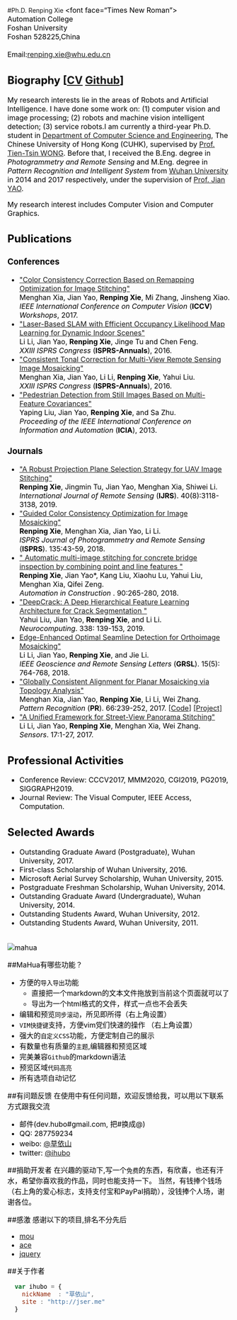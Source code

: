 #Ph.D. Renping Xie
<font size=3.5>
<font color=black>
<font face=“Times New Roman”>
<br>Automation College
<br>Foshan University
<br>Foshan 528225,China
<br>
<br>Email:[renping.xie@whu.edu.cn](https://whu.edu.cn/)
<br>

<h2>Biography [<a href="http://menghanxia.github.io/CurriculumVitae.pdf">CV</a>
<a href="https://github.com/MenghanXia">Github</a>]</h2>
    <p>
    My research interests lie in the areas of Robots and Artificial Intelligence. I have done some work on: (1) computer vision and image processing; (2) robots and machine vision intelligent detection; (3) service robots.I am currently a third-year Ph.D. student in <a href="http://www.cse.cuhk.edu.hk/en/">Department of Computer Science and Engineering</a>, 
	The Chinese University of Hong Kong (CUHK), supervised by  <a href="http://www.cse.cuhk.edu.hk/~ttwong/"> Prof. Tien-Tsin WONG</a>.
	Before that, I received the B.Eng. degree in <i>Photogrammetry and Remote Sensing</i> and M.Eng. degree in <i>Pattern Recognition and Intelligent System</i> 
	from <a href="http://en.whu.edu.cn/">Wuhan University</a> in 2014 and 2017 respectively, under the supervision of <a href="http://cvrs.whu.edu.cn/">Prof. Jian YAO</a>.<br>
	</p><p>
	My research interest includes Computer Vision and Computer Graphics.
	</p>

<h2>Publications</h2>
  <h3>Conferences</h3>
    <!--<li type="disc">2021 ddl: siggraph, cvpr, iccv</li>-->
  <ul>
    <li type="disc">	
	<a href="http://menghanxia.github.io/papers/2017_Color_Remapping_Optimization_iccvw.pdf">
	"Color Consistency Correction Based on Remapping Optimization for Image Stitching"</a><br>
	Menghan Xia, Jian Yao, <strong>Renping Xie</strong>, Mi Zhang, Jinsheng Xiao.<br>
    <i>IEEE International Conference on Computer Vision</i> (<strong>ICCV</strong>) <i>Workshops</i>, 2017.
	</li>
	<li type="disc">	
	<a href="http://menghanxia.github.io/papers/2017_Color_Remapping_Optimization_iccvw.pdf">
	"Laser-Based SLAM with Efficient Occupancy Likelihood Map Learning for Dynamic Indoor Scenes"</a><br>
	Li Li, Jian Yao, <strong>Renping Xie</strong>, Jinge Tu and Chen Feng.<br>
     <i>XXIII ISPRS Congress</i> (<strong>ISPRS-Annuals</strong>), 2016.
	</li>
	<li type="disc">
	<a href="http://menghanxia.github.io/papers/2016_Tonal_Correction_isprs_annual.pdf">
	"Consistent Tonal Correction for Multi-View Remote Sensing Image Mosaicking"</a><br>
	Menghan Xia, Jian Yao, Li Li, <strong>Renping Xie</strong>, Yahui Liu. <br>
    <i>XXIII ISPRS Congress</i> (<strong>ISPRS-Annuals</strong>), 2016.
	</li>
	<li type="disc">
	<a href="http://menghanxia.github.io/papers/2015_Fisheye_Rectification_cvpr.pdf">
	"Pedestrian Detection from Still Images Based on Multi-Feature Covariances"</a><br>
	Yaping Liu, Jian Yao, <strong>Renping Xie</strong>, and Sa Zhu.<br>
    <i>Proceeding of the IEEE International Conference on Information and Automation</i> (<strong>ICIA</strong>), 2013.
    </li>
  </ul>	

  <h3>Journals</h3>
  <ul>
	<!--<li type="disc">2021 ddl: ijcv, tip</li>-->
	<li type="disc">	
	<a href="http://menghanxia.github.io/papers/2019_Mosaicking_Plane_Selection_ijrs.pdf">
	"A Robust Projection Plane Selection Strategy for UAV Image Stitching"</a><br>
	<strong>Renping Xie</strong>, Jingmin Tu, Jian Yao, Menghan Xia, Shiwei Li.<br>
	<i>International Journal of Remote Sensing</i> (<strong>IJRS</strong>). 40(8):3118-3138, 2019.
    </li>
  	<li type="disc">
    <a href="http://menghanxia.github.io/papers/2018_Guided_Color_Correction_isprs.pdf">
	"Guided Color Consistency Optimization for Image Mosaicking"</a><br>
	<strong>Renping Xie</strong>, Menghan Xia, Jian Yao, Li Li.<br>
	<i>ISPRS Journal of Photogrammetry and Remote Sensing</i> (<strong>ISPRS</strong>). 135:43-59, 2018.
	</li>
    <li type="disc">
    <a href="http://menghanxia.github.io/papers/2019_Mosaicking_Plane_Selection_ijrs.pdf">
	" Automatic multi-image stitching for concrete bridge inspection by combining point and line features "</a><br>
	<strong>Renping Xie</strong>, Jian Yao*, Kang Liu, Xiaohu Lu, Yahui Liu, Menghan Xia, Qifei Zeng.<br>
	<i> Automation in Construction </i>. 90:265-280, 2018.
	</li>
	<li type="disc">
    <a href="http://menghanxia.github.io/papers/2019_RoadNet_Segmentation_tgrs.pdf">
	"DeepCrack: A Deep Hierarchical Feature Learning Architecture for Crack Segmentation "</a><br>
	Yahui Liu, Jian Yao, <strong>Renping Xie</strong>, and Li Li.<br>
	<i> Neurocomputing</i>. 338: 139-153, 2019.
	</li>
     <li type="disc">
    <a href="http://menghanxia.github.io/papers/2017_Dynamic_Seamline_mva.pdf">
	Edge-Enhanced Optimal Seamline Detection for Orthoimage Mosaicking"</a><br>
	Li Li, Jian Yao, <strong>Renping Xie</strong>, and Jie Li.<br>
	<i> IEEE Geoscience and Remote Sensing Letters</i> (<strong>GRSL</strong>). 15(5): 764-768, 2018.
	</li>
	<li type="disc">
    <a href="http://menghanxia.github.io/papers/2017_Planar_Alignment_pr.pdf">
	"Globally Consistent Alignment for Planar Mosaicking via Topology Analysis"</a><br>
	Menghan Xia, Jian Yao, <strong>Renping Xie</strong>, Li Li, Wei Zhang.<br>
	<i>Pattern Recognition</i> (<strong>PR</strong>). 66:239-252, 2017.
	<a href="https://github.com/MenghanXia/AutoStitching">[Code]</a>
	<a href="http://cvrs.whu.edu.cn/projects/PlanarMosaicking/">[Project]</a>
	</li>
	<li type="disc">
	<a href="http://menghanxia.github.io/papers/2017_Panorama_Stitching_sensors.pdf">
	"A Unified Framework for Street-View Panorama Stitching"</a><br>
	Li Li, Jian Yao, <strong>Renping Xie</strong>, Menghan Xia, Wei Zhang.<br>
    <i>Sensors</i>. 17:1-27, 2017.
	</li>
  </ul>	


<h2>Professional Activities</h2>
	<ul>
		<li type="square">
			Conference Review: CCCV2017, MMM2020, CGI2019, PG2019, SIGGRAPH2019.
		</li>
		<li type="square">
			Journal Review: The Visual Computer, IEEE Access, Computation.
		</li>
	</ul>


<h2>Selected Awards</h2>
    <ul>
    <li type="disc"> Outstanding Graduate Award (Postgraduate), Wuhan University, 2017. </li>	
	<li type="disc"> First-class Scholarship of Wuhan University, 2016. </li>
	<li type="disc"> Microsoft Aerial Survey Scholarship, Wuhan University, 2015. </li>
    <li type="disc"> Postgraduate Freshman Scholarship, Wuhan University, 2014. </li>
    <li type="disc"> Outstanding Graduate Award (Undergraduate), Wuhan University, 2014. </li>	
    <li type="disc"> Outstanding Students Award, Wuhan University, 2012. </li>
	<li type="disc"> Outstanding Students Award, Wuhan University, 2011. </li>
	<br>
    </ul>

![mahua](mahua-logo.jpg)

##MaHua有哪些功能？

* 方便的`导入导出`功能
    *  直接把一个markdown的文本文件拖放到当前这个页面就可以了
    *  导出为一个html格式的文件，样式一点也不会丢失
* 编辑和预览`同步滚动`，所见即所得（右上角设置）
* `VIM快捷键`支持，方便vim党们快速的操作 （右上角设置）
* 强大的`自定义CSS`功能，方便定制自己的展示
* 有数量也有质量的`主题`,编辑器和预览区域
* 完美兼容`Github`的markdown语法
* 预览区域`代码高亮`
* 所有选项自动记忆

##有问题反馈
在使用中有任何问题，欢迎反馈给我，可以用以下联系方式跟我交流

* 邮件(dev.hubo#gmail.com, 把#换成@)
* QQ: 287759234
* weibo: [@草依山](http://weibo.com/ihubo)
* twitter: [@ihubo](http://twitter.com/ihubo)

##捐助开发者
在兴趣的驱动下,写一个`免费`的东西，有欣喜，也还有汗水，希望你喜欢我的作品，同时也能支持一下。
当然，有钱捧个钱场（右上角的爱心标志，支持支付宝和PayPal捐助），没钱捧个人场，谢谢各位。

##感激
感谢以下的项目,排名不分先后

* [mou](http://mouapp.com/) 
* [ace](http://ace.ajax.org/)
* [jquery](http://jquery.com)

##关于作者

```javascript
  var ihubo = {
    nickName  : "草依山",
    site : "http://jser.me"
  }
```
